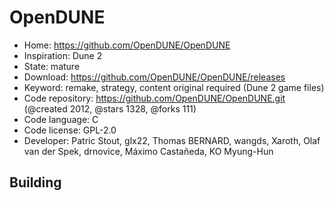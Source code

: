 # OpenDUNE

- Home: https://github.com/OpenDUNE/OpenDUNE
- Inspiration: Dune 2
- State: mature
- Download: https://github.com/OpenDUNE/OpenDUNE/releases
- Keyword: remake, strategy, content original required (Dune 2 game files)
- Code repository: https://github.com/OpenDUNE/OpenDUNE.git (@created 2012, @stars 1328, @forks 111)
- Code language: C
- Code license: GPL-2.0
- Developer: Patric Stout, glx22, Thomas BERNARD, wangds, Xaroth, Olaf van der Spek, drnovice, Máximo Castañeda, KO Myung-Hun

## Building
